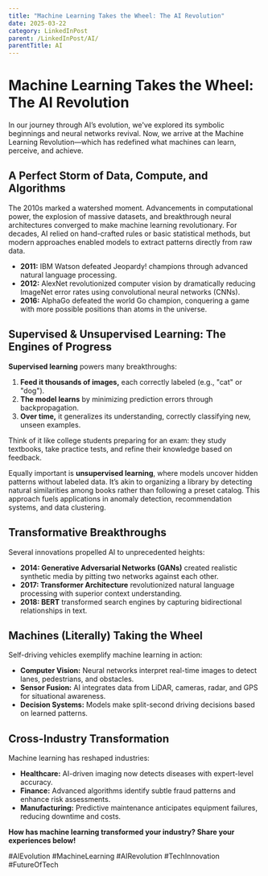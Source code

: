 ```yaml
---
title: "Machine Learning Takes the Wheel: The AI Revolution"
date: 2025-03-22
category: LinkedInPost
parent: /LinkedInPost/AI/
parentTitle: AI
---
```

# Machine Learning Takes the Wheel: The AI Revolution

In our journey through AI’s evolution, we've explored its symbolic beginnings and neural networks revival. Now, we arrive at the Machine Learning Revolution—which has redefined what machines can learn, perceive, and achieve.

## A Perfect Storm of Data, Compute, and Algorithms

The 2010s marked a watershed moment. Advancements in computational power, the explosion of massive datasets, and breakthrough neural architectures converged to make machine learning revolutionary. For decades, AI relied on hand-crafted rules or basic statistical methods, but modern approaches enabled models to extract patterns directly from raw data.

- **2011:** IBM Watson defeated Jeopardy! champions through advanced natural language processing.
- **2012:** AlexNet revolutionized computer vision by dramatically reducing ImageNet error rates using convolutional neural networks (CNNs).
- **2016:** AlphaGo defeated the world Go champion, conquering a game with more possible positions than atoms in the universe.

## Supervised & Unsupervised Learning: The Engines of Progress

**Supervised learning** powers many breakthroughs:
1. **Feed it thousands of images,** each correctly labeled (e.g., "cat" or "dog").
2. **The model learns** by minimizing prediction errors through backpropagation.
3. **Over time,** it generalizes its understanding, correctly classifying new, unseen examples.

Think of it like college students preparing for an exam: they study textbooks, take practice tests, and refine their knowledge based on feedback.

Equally important is **unsupervised learning**, where models uncover hidden patterns without labeled data. It’s akin to organizing a library by detecting natural similarities among books rather than following a preset catalog. This approach fuels applications in anomaly detection, recommendation systems, and data clustering.

## Transformative Breakthroughs

Several innovations propelled AI to unprecedented heights:
- **2014: Generative Adversarial Networks (GANs)** created realistic synthetic media by pitting two networks against each other.
- **2017: Transformer Architecture** revolutionized natural language processing with superior context understanding.
- **2018: BERT** transformed search engines by capturing bidirectional relationships in text.

## Machines (Literally) Taking the Wheel

Self-driving vehicles exemplify machine learning in action:
- **Computer Vision:** Neural networks interpret real-time images to detect lanes, pedestrians, and obstacles.
- **Sensor Fusion:** AI integrates data from LiDAR, cameras, radar, and GPS for situational awareness.
- **Decision Systems:** Models make split-second driving decisions based on learned patterns.

## Cross-Industry Transformation

Machine learning has reshaped industries:
- **Healthcare:** AI-driven imaging now detects diseases with expert-level accuracy.
- **Finance:** Advanced algorithms identify subtle fraud patterns and enhance risk assessments.
- **Manufacturing:** Predictive maintenance anticipates equipment failures, reducing downtime and costs.

**How has machine learning transformed your industry? Share your experiences below!**

#AIEvolution #MachineLearning #AIRevolution #TechInnovation #FutureOfTech
